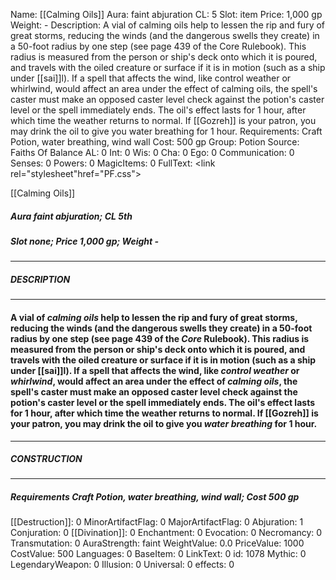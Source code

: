 Name: [[Calming Oils]]
Aura: faint abjuration
CL: 5
Slot: item
Price: 1,000 gp
Weight: -
Description: A vial of calming oils help to lessen the rip and fury of great storms, reducing the winds (and the dangerous swells they create) in a 50-foot radius by one step (see page 439 of the Core Rulebook). This radius is measured from the person or ship's deck onto which it is poured, and travels with the oiled creature or surface if it is in motion (such as a ship under [[sai]]l). If a spell that affects the wind, like control weather or whirlwind, would affect an area under the effect of calming oils, the spell's caster must make an opposed caster level check against the potion's caster level or the spell immediately ends. The oil's effect lasts for 1 hour, after which time the weather returns to normal. If [[Gozreh]] is your patron, you may drink the oil to give you water breathing for 1 hour.
Requirements: Craft Potion, water breathing, wind wall
Cost: 500 gp
Group: Potion
Source: Faiths Of Balance
AL: 0
Int: 0
Wis: 0
Cha: 0
Ego: 0
Communication: 0
Senses: 0
Powers: 0
MagicItems: 0
FullText: <link rel="stylesheet"href="PF.css"><div class="heading"><p class="alignleft">[[Calming Oils]]</p><div style="clear: both;"></div></div><div><h5><b>Aura </b>faint abjuration; <b>CL </b>5th</h5><h5><b>Slot </b>none; <b>Price </b>1,000 gp; <b>Weight </b>-</h5></div><hr/><div><h5><b>DESCRIPTION</b></h5></div><hr/><div><h4><p>A vial of <i>calming oils</i> help to lessen the rip and fury of great storms, reducing the winds (and the dangerous swells they create) in a 50-foot radius by one step (see page 439 of the <i>Core</i> Rulebook). This radius is measured from the person or ship's deck onto which it is poured, and travels with the oiled creature or surface if it is in motion (such as a ship under [[sai]]l). If a spell that affects the wind, like <i>control weather</i> or <i>whirlwind</i>, would affect an area under the effect of <i>calming oils</i>, the spell's caster must make an opposed caster level check against the potion's caster level or the spell immediately ends. The oil's effect lasts for 1 hour, after which time the weather returns to normal. If [[Gozreh]] is your patron, you may drink the oil to give you <i>water breathing</i> for 1 hour.</p></h4></div><hr/><div><h5><b>CONSTRUCTION</b></h5></div><hr/><div><h5><b>Requirements </b>Craft Potion, <i>water breathing</i>, <i>wind wall</i>; <b>Cost </b>500 gp</h5></div>
[[Destruction]]: 0
MinorArtifactFlag: 0
MajorArtifactFlag: 0
Abjuration: 1
Conjuration: 0
[[Divination]]: 0
Enchantment: 0
Evocation: 0
Necromancy: 0
Transmutation: 0
AuraStrength: faint
WeightValue: 0.0
PriceValue: 1000
CostValue: 500
Languages: 0
BaseItem: 0
LinkText: 0
id: 1078
Mythic: 0
LegendaryWeapon: 0
Illusion: 0
Universal: 0
effects: 0
